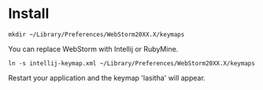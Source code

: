 # Install

```
mkdir ~/Library/Preferences/WebStorm20XX.X/keymaps
```

You can replace WebStorm with Intellij or RubyMine.

```
ln -s intellij-keymap.xml ~/Library/Preferences/WebStorm20XX.X/keymaps
```

Restart your application and the keymap 'lasitha' will appear.
